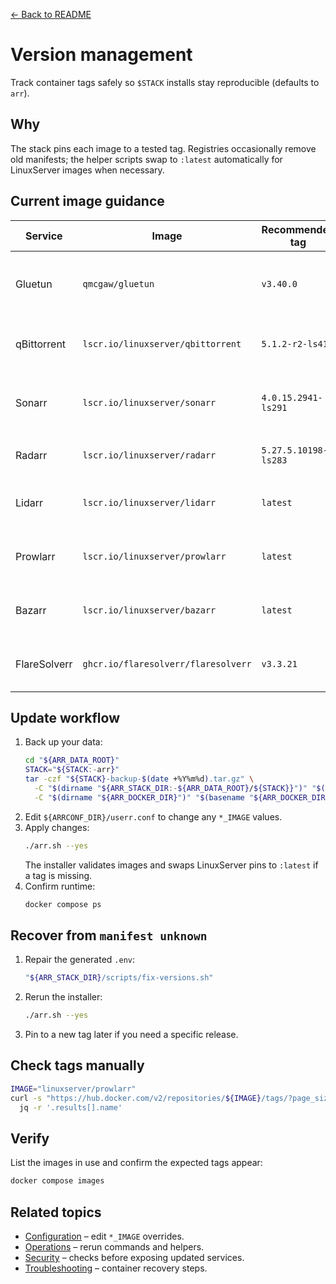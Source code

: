 [← Back to README](../README.md)

# Version management

Track container tags safely so `$STACK` installs stay reproducible (defaults to `arr`).

## Why
The stack pins each image to a tested tag. Registries occasionally remove old manifests; the helper scripts swap to `:latest` automatically for LinuxServer images when necessary.

## Current image guidance
| Service | Image | Recommended tag | Notes |
| --- | --- | --- | --- |
| Gluetun | `qmcgaw/gluetun` | `v3.40.0` | Keep pinned; controls VPN routing. |
| qBittorrent | `lscr.io/linuxserver/qbittorrent` | `5.1.2-r2-ls415` | Falls back to `:latest` if the pin disappears. |
| Sonarr | `lscr.io/linuxserver/sonarr` | `4.0.15.2941-ls291` | Installer switches to `:latest` when a tag vanishes. |
| Radarr | `lscr.io/linuxserver/radarr` | `5.27.5.10198-ls283` | Same fallback as Sonarr. |
| Lidarr | `lscr.io/linuxserver/lidarr` | `latest` | Floating tag to avoid churn. |
| Prowlarr | `lscr.io/linuxserver/prowlarr` | `latest` | Floating tag to avoid churn. |
| Bazarr | `lscr.io/linuxserver/bazarr` | `latest` | Floating tag to avoid churn. |
| FlareSolverr | `ghcr.io/flaresolverr/flaresolverr` | `v3.3.21` | Keep pinned to a stable release. |

## Update workflow
1. Back up your data:
   ```bash
   cd "${ARR_DATA_ROOT}"
   STACK="${STACK:-arr}"
   tar -czf "${STACK}-backup-$(date +%Y%m%d).tar.gz" \
     -C "$(dirname "${ARR_STACK_DIR:-${ARR_DATA_ROOT}/${STACK}}")" "$(basename "${ARR_STACK_DIR:-${STACK}}")" \
     -C "$(dirname "${ARR_DOCKER_DIR}")" "$(basename "${ARR_DOCKER_DIR}")"
   ```
2. Edit `${ARRCONF_DIR}/userr.conf` to change any `*_IMAGE` values.
3. Apply changes:
   ```bash
   ./arr.sh --yes
   ```
   The installer validates images and swaps LinuxServer pins to `:latest` if a tag is missing.
4. Confirm runtime:
   ```bash
   docker compose ps
   ```

## Recover from `manifest unknown`
1. Repair the generated `.env`:
   ```bash
   "${ARR_STACK_DIR}/scripts/fix-versions.sh"
   ```
2. Rerun the installer:
   ```bash
   ./arr.sh --yes
   ```
3. Pin to a new tag later if you need a specific release.

## Check tags manually
```bash
IMAGE="linuxserver/prowlarr"
curl -s "https://hub.docker.com/v2/repositories/${IMAGE}/tags/?page_size=10" |
  jq -r '.results[].name'
```

## Verify
List the images in use and confirm the expected tags appear:
```bash
docker compose images
```

## Related topics
- [Configuration](configuration.md) – edit `*_IMAGE` overrides.
- [Operations](operations.md) – rerun commands and helpers.
- [Security](security.md) – checks before exposing updated services.
- [Troubleshooting](troubleshooting.md) – container recovery steps.
